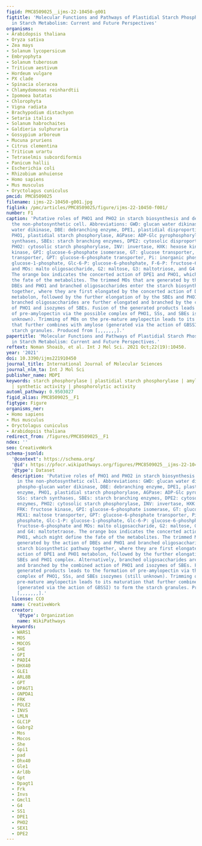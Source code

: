 ```yaml
---
figid: PMC8509025__ijms-22-10450-g001
figtitle: 'Molecular Functions and Pathways of Plastidial Starch Phosphorylase (PHO1)
  in Starch Metabolism: Current and Future Perspectives'
organisms:
- Arabidopsis thaliana
- Oryza sativa
- Zea mays
- Solanum lycopersicum
- Embryophyta
- Solanum tuberosum
- Triticum aestivum
- Hordeum vulgare
- PX clade
- Spinacia oleracea
- Chlamydomonas reinhardtii
- Ipomoea batatas
- Chlorophyta
- Vigna radiata
- Brachypodium distachyon
- Setaria italica
- Solanum habrochaites
- Galdieria sulphuraria
- Gossypium arboreum
- Mucuna pruriens
- Citrus clementina
- Triticum urartu
- Tetraselmis subcordiformis
- Panicum hallii
- Escherichia coli
- Rhizobium anhuiense
- Homo sapiens
- Mus musculus
- Oryctolagus cuniculus
pmcid: PMC8509025
filename: ijms-22-10450-g001.jpg
figlink: /pmc/articles/PMC8509025/figure/ijms-22-10450-f001/
number: F1
caption: 'Putative roles of PHO1 and PHO2 in starch biosynthesis and degradation in
  the non-photosynthetic cell. Abbreviations: GWD: glucan water dikinase, PWD: phospho-glucan
  water dikinase, DBE: debranching enzyme, DPE1, plastidial disproportionating enzyme,
  PHO1, plastidial starch phosphorylase, AGPase: ADP-Glc pyrophosphorylase, SSs: starch
  synthases, SBEs: starch branching enzymes, DPE2: cytosolic disproportionating enzymes,
  PHO2: cytosolic starch phosphorylase, INV: invertase, HXK: hexose kinase, FRK: fructose
  kinase, GPI: glucose-6-phosphate isomerase, GT: glucose transporter, MEX1: maltose
  transporter, GPT: glucose-6-phosphate transporter, Pi: inorganic phosphate, Glc-1-P:
  glucose-1-phosphate, Glc-6-P: glucose-6-phoshphate, F-6-P: fructose-6-phosphate
  and MOs: malto oligosaccharide, G2: maltose, G3: maltotriose, and G4: maltotetraose.
  The orange box indicates the concerted action of DPE1 and PHO1, which might define
  the fate of the metabolites. The trimmed MOs that are generated by the action of
  DBEs and PHO1 and branched oligosaccharides enter the starch biosynthetic pathway
  together, where they are first elongated by the concerted action of DPE1 and PHO1
  metabolon, followed by the further elongation of by the SBEs and PHO1 complex. Alternatively,
  branched oligosaccharides are further elongated and branched by the combined action
  of PHO1 and isozymes of SBEs. Fusion of the generated products leads to the formation
  of pre-amylopectin via the possible complex of PHO1, SSs, and SBEs isozymes (still
  unknown). Trimming of MOs on the pre-mature amylopectin leads to its maturation
  that further combines with amylose (generated via the action of GBSSI) to form the
  starch granules. Produced from [,,,,,,,].'
papertitle: 'Molecular Functions and Pathways of Plastidial Starch Phosphorylase (PHO1)
  in Starch Metabolism: Current and Future Perspectives.'
reftext: Noman Shoaib, et al. Int J Mol Sci. 2021 Oct;22(19):10450.
year: '2021'
doi: 10.3390/ijms221910450
journal_title: International Journal of Molecular Sciences
journal_nlm_ta: Int J Mol Sci
publisher_name: MDPI
keywords: starch phosphorylase | plastidial starch phosphorylase | amyloplastic phosphorylase
  | synthetic activity | phosphorolytic activity
automl_pathway: 0.9503027
figid_alias: PMC8509025__F1
figtype: Figure
organisms_ner:
- Homo sapiens
- Mus musculus
- Oryctolagus cuniculus
- Arabidopsis thaliana
redirect_from: /figures/PMC8509025__F1
ndex: ''
seo: CreativeWork
schema-jsonld:
  '@context': https://schema.org/
  '@id': https://pfocr.wikipathways.org/figures/PMC8509025__ijms-22-10450-g001.html
  '@type': Dataset
  description: 'Putative roles of PHO1 and PHO2 in starch biosynthesis and degradation
    in the non-photosynthetic cell. Abbreviations: GWD: glucan water dikinase, PWD:
    phospho-glucan water dikinase, DBE: debranching enzyme, DPE1, plastidial disproportionating
    enzyme, PHO1, plastidial starch phosphorylase, AGPase: ADP-Glc pyrophosphorylase,
    SSs: starch synthases, SBEs: starch branching enzymes, DPE2: cytosolic disproportionating
    enzymes, PHO2: cytosolic starch phosphorylase, INV: invertase, HXK: hexose kinase,
    FRK: fructose kinase, GPI: glucose-6-phosphate isomerase, GT: glucose transporter,
    MEX1: maltose transporter, GPT: glucose-6-phosphate transporter, Pi: inorganic
    phosphate, Glc-1-P: glucose-1-phosphate, Glc-6-P: glucose-6-phoshphate, F-6-P:
    fructose-6-phosphate and MOs: malto oligosaccharide, G2: maltose, G3: maltotriose,
    and G4: maltotetraose. The orange box indicates the concerted action of DPE1 and
    PHO1, which might define the fate of the metabolites. The trimmed MOs that are
    generated by the action of DBEs and PHO1 and branched oligosaccharides enter the
    starch biosynthetic pathway together, where they are first elongated by the concerted
    action of DPE1 and PHO1 metabolon, followed by the further elongation of by the
    SBEs and PHO1 complex. Alternatively, branched oligosaccharides are further elongated
    and branched by the combined action of PHO1 and isozymes of SBEs. Fusion of the
    generated products leads to the formation of pre-amylopectin via the possible
    complex of PHO1, SSs, and SBEs isozymes (still unknown). Trimming of MOs on the
    pre-mature amylopectin leads to its maturation that further combines with amylose
    (generated via the action of GBSSI) to form the starch granules. Produced from
    [,,,,,,,].'
  license: CC0
  name: CreativeWork
  creator:
    '@type': Organization
    name: WikiPathways
  keywords:
  - WARS1
  - MOS
  - MOCOS
  - SHE
  - GPI
  - PADI4
  - DHX40
  - GLE1
  - ARL8B
  - GPT
  - DPAGT1
  - GNPDA1
  - FRK
  - POLE2
  - INVS
  - LMLN
  - GLC1P
  - Gabrg2
  - Mos
  - Mocos
  - She
  - Gpi1
  - pad
  - Dhx40
  - Gle1
  - Arl8b
  - Gpt
  - Dpagt1
  - Frk
  - Invs
  - Gmcl1
  - G4
  - SS1
  - DPE1
  - PHO2
  - SEX1
  - DPE2
---
```

